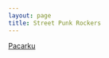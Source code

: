 ```yaml
---
layout: page
title: Street Punk Rockers
---
```


<div class="htl">
  <a href="/pacarku-streetpunkrockers">
Pacarku
  </a>
</div>
